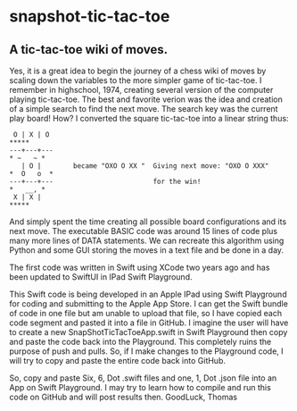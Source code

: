 # snapshot-tic-tac-toe
## A tic-tac-toe wiki of moves.

Yes, it is a great idea to begin the journey of a chess wiki of moves by scaling down the variables to the more simpler game of tic-tac-toe.
I remember in highschool, 1974, creating several version of the computer playing tic-tac-toe.  The best and favorite verion was the idea and creation of a simple search to find the next move.  The search key was the current play board! How?
I converted the square tic-tac-toe into a linear string thus:

     O | X | O                                                                    *****
    ---+---+---                                                                 * ~   ~ *
       | O |        became "OXO O XX "  Giving next move: "OXO O XXX"          *  O   o  *
    ---+---+---                         for the win!                            *   __, * 
     X | X |                                                                      *****
 
 
 And simply spent the time creating all possible board configurations and its next move.  The executable BASIC code was around 15 lines of code plus many more lines of DATA statements.  We can recreate this algorithm using Python and some GUI storing the moves in a text file and be done in a day.

   The first code was written in Swift using XCode two years ago and has been updated to SwiftUI in IPad Swift Playground.

This Swift code is being developed in an Apple IPad using Swift Playground for coding and submitting to the Apple App Store.  I can get the Swift bundle of code in one file but am unable to upload that file, so I have copied each code segment and pasted it into a file in GitHub.  I imagine the user will have to create a new SnapShotTicTacToeApp.swift in Swift Playground then copy and paste the code back into the Playground.  This completely ruins the purpose of push and pulls.  So, if I make changes to the Playground code, I will try to copy and paste the entire code back into GitHub.

So, copy and paste Six, 6, Dot .swift files and one, 1, Dot .json file into an App on Swift Playground.
I may try to learn how to compile and run this code on GitHub and will post results then.
GoodLuck,
Thomas
